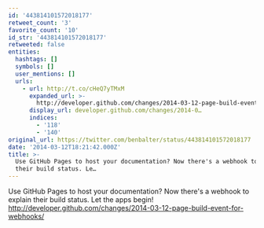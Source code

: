 ```yaml
---
id: '443814101572018177'
retweet_count: '3'
favorite_count: '10'
id_str: '443814101572018177'
retweeted: false
entities:
  hashtags: []
  symbols: []
  user_mentions: []
  urls:
    - url: http://t.co/cHeQ7yTMxM
      expanded_url: >-
        http://developer.github.com/changes/2014-03-12-page-build-event-for-webhooks/
      display_url: developer.github.com/changes/2014-0…
      indices:
        - '118'
        - '140'
original_url: https://twitter.com/benbalter/status/443814101572018177
date: '2014-03-12T18:21:42.000Z'
title: >-
  Use GitHub Pages to host your documentation? Now there's a webhook to explain
  their build status. Le…
---
```


Use GitHub Pages to host your documentation? Now there's a webhook to explain their build status. Let the apps begin! http://developer.github.com/changes/2014-03-12-page-build-event-for-webhooks/